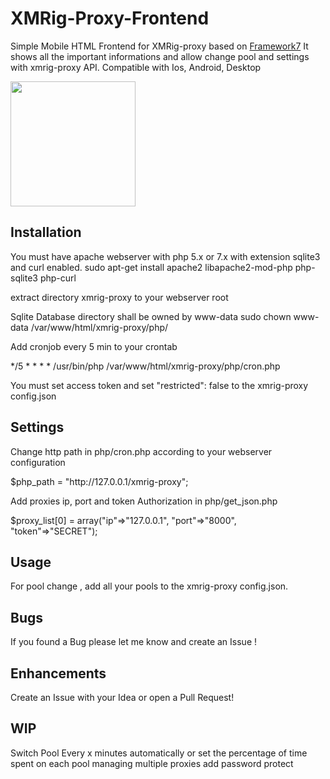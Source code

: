 # XMRig-Proxy-Frontend
Simple Mobile HTML Frontend for XMRig-proxy based on [Framework7](https://github.com/framework7io/framework7)
It shows all the important informations and allow change pool and settings with xmrig-proxy API.
Compatible with Ios, Android, Desktop

<img src="https://raw.githubusercontent.com/pcca-matrix/XMRig-Proxy-Frontend/master/xmrig-proxy/img/demo.png" width="200">

## Installation
You must have apache webserver with php 5.x or 7.x with extension sqlite3 and curl enabled.
sudo apt-get install apache2 libapache2-mod-php php-sqlite3 php-curl

extract directory xmrig-proxy to your webserver root

Sqlite Database directory shall be owned by www-data
sudo chown www-data /var/www/html/xmrig-proxy/php/

Add cronjob every 5 min to your crontab

*/5 * * * * /usr/bin/php /var/www/html/xmrig-proxy/php/cron.php

You must set access token and set "restricted": false to the xmrig-proxy config.json

## Settings
Change http path in php/cron.php according to your webserver configuration

$php_path = "http://<i></i>127.0.0.1/xmrig-proxy";

Add proxies ip, port and token Authorization in php/get_json.php

$proxy_list[0] = array("ip"=>"127.0.0.1", "port"=>"8000", "token"=>"SECRET");

## Usage
For pool change , add all your pools to the xmrig-proxy config.json.

## Bugs
If you found a Bug please let me know and create an Issue !

## Enhancements
Create an Issue with your Idea or open a Pull Request!

## WIP
Switch Pool Every x minutes automatically or set the percentage of time spent on each pool
managing multiple proxies
add password protect
